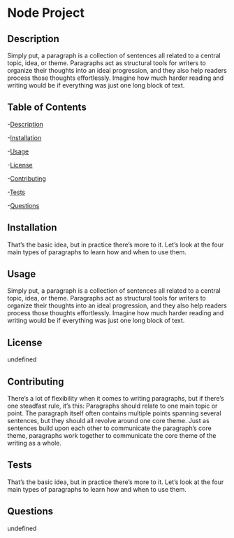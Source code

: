 # Node Project

## Description
Simply put, a paragraph is a collection of sentences all related to a central topic, idea, or theme. Paragraphs act as structural tools for writers to organize their thoughts into an ideal progression, and they also help readers process those thoughts effortlessly. Imagine how much harder reading and writing would be if everything was just one long block of text. 

## Table of Contents
-[Description](#description)

-[Installation](#installation)

-[Usage](#usage)

-[License](#license)

-[Contributing](#contributing)

-[Tests](#tests)

-[Questions](#questions)

## Installation
That’s the basic idea, but in practice there’s more to it. Let’s look at the four main types of paragraphs to learn how and when to use them. 

## Usage
Simply put, a paragraph is a collection of sentences all related to a central topic, idea, or theme. Paragraphs act as structural tools for writers to organize their thoughts into an ideal progression, and they also help readers process those thoughts effortlessly. Imagine how much harder reading and writing would be if everything was just one long block of text. 

## License
undefined

## Contributing
There’s a lot of flexibility when it comes to writing paragraphs, but if there’s one steadfast rule, it’s this: Paragraphs should relate to one main topic or point. The paragraph itself often contains multiple points spanning several sentences, but they should all revolve around one core theme. Just as sentences build upon each other to communicate the paragraph’s core theme, paragraphs work together to communicate the core theme of the writing as a whole. 

## Tests
That’s the basic idea, but in practice there’s more to it. Let’s look at the four main types of paragraphs to learn how and when to use them. 

## Questions
undefined